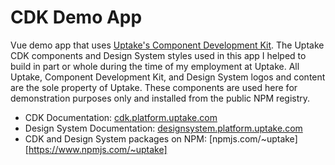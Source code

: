 # CDK Demo App

Vue demo app that uses [Uptake's Component Development Kit](http://cdk.platform.uptake.com). The Uptake CDK components and Design System styles used in this app I helped to build in part or whole during the time of my employment at Uptake. All Uptake, Component Development Kit, and Design System logos and content are the sole property of Uptake. These components are used here for demonstration purposes only and installed from the public NPM registry.

* CDK Documentation: [cdk.platform.uptake.com](http://cdk.platform.uptake.com)
* Design System Documentation: [designsystem.platform.uptake.com](https://designsystem.platform.uptake.com)
* CDK and Design System packages on NPM: [npmjs.com/~uptake][https://www.npmjs.com/~uptake]
